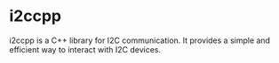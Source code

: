 # i2ccpp

i2ccpp is a C++ library for I2C communication. It provides a simple and efficient way to interact with I2C devices.
